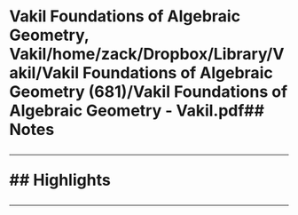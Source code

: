 # Vakil Foundations of Algebraic Geometry, Vakil/home/zack/Dropbox/Library/Vakil/Vakil Foundations of Algebraic Geometry (681)/Vakil Foundations of Algebraic Geometry - Vakil.pdf## Notes<hr>## Highlights<hr>